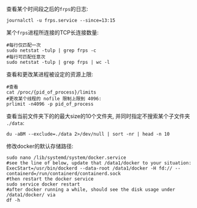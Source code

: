 查看某个时间段之后的`frps`的日志:
 ```
 journalctl -u frps.service --since=13:15  
 ```
某个`frps`进程所连接的TCP长连接数量:
 ```
 #每行仅匹配一次
 sudo netstat -tulp | grep frps -c
 #每行可匹配任意次
sudo netstat -tulp | grep frps | wc -l  
 ```
查看和更改某进程被设定的资源上限:
```
#查看
cat /proc/{pid_of_process}/limits
#更改某个线程的 nofile 限制上限到 4096:
prlimit -n4096 -p pid_of_process
```

查看当前文件夹下的的最大size的10个文件夹, 并同时指定不搜索某个子文件夹 `./data`:
```
du -aBM --exclude=./data 2>/dev/null | sort -nr | head -n 10
```

修改docker的默认存储路径:
```
sudo nano /lib/systemd/system/docker.service
#see the line of below, update that /data1/docker to your situation:
ExecStart=/usr/bin/dockerd --data-root /data1/docker -H fd:// --containerd=/run/containerd/containerd.sock
#then restart the docker service
sudo service docker restart
#after docker running a while, should see the disk usage under /data1/docker/ via
df -h
```
